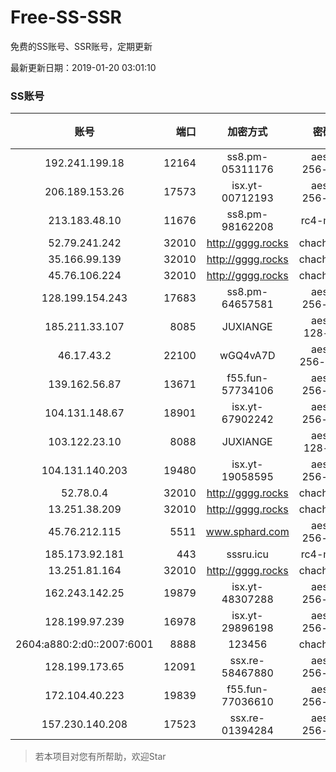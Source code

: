 # Free-SS-SSR

免费的SS账号、SSR账号，定期更新

最新更新日期：2019-01-20 03:01:10 

### SS账号
|账号|端口|加密方式|密码|更新时间|国家|
|:-----:|-----:|:----:|:----:|:----:|:----:|
|192.241.199.18|12164|ss8.pm-05311176|aes-256-cfb|02:57:05|US|
|206.189.153.26|17573|isx.yt-00712193|aes-256-cfb|02:57:06|SG|
|213.183.48.10|11676|ss8.pm-98162208|rc4-md5|02:57:05|RU|
|52.79.241.242|32010|http://gggg.rocks|chacha20|02:57:24|KR|
|35.166.99.139|32010|http://gggg.rocks|chacha20|02:57:13|US|
|45.76.106.224|32010|http://gggg.rocks|chacha20|02:57:12|JP|
|128.199.154.243|17683|ss8.pm-64657581|aes-256-cfb|02:57:06|SG|
|185.211.33.107|8085|JUXIANGE|aes-128-ctr|02:57:11|US|
|46.17.43.2|22100|wGQ4vA7D|aes-256-gcm|02:47:13|RU|
|139.162.56.87|13671|f55.fun-57734106|aes-256-cfb|02:57:06|SG|
|104.131.148.67|18901|isx.yt-67902242|aes-256-cfb|02:57:05|US|
|103.122.23.10|8088|JUXIANGE|aes-128-ctr|02:57:08|US|
|104.131.140.203|19480|isx.yt-19058595|aes-256-cfb|02:57:05|US|
|52.78.0.4|32010|http://gggg.rocks|chacha20|02:57:13|KR|
|13.251.38.209|32010|http://gggg.rocks|chacha20|02:57:09|SG|
|45.76.212.115|5511|www.sphard.com|aes-256-cfb|02:57:05|JP|
|185.173.92.181|443|sssru.icu|rc4-md5|02:57:16|RU|
|13.251.81.164|32010|http://gggg.rocks|chacha20|02:57:14|SG|
|162.243.142.25|19879|isx.yt-48307288|aes-256-cfb|02:57:05|US|
|128.199.97.239|16978|isx.yt-29896198|aes-256-cfb|02:57:06|SG|
|2604:a880:2:d0::2007:6001|8888|123456|chacha20|02:57:12|US|
|128.199.173.65|12091|ssx.re-58467880|aes-256-cfb|02:57:06|SG|
|172.104.40.223|19839|f55.fun-77036610|aes-256-cfb|02:57:06|SG|
|157.230.140.208|17523|ssx.re-01394284|aes-256-cfb|02:57:05|US|


> 若本项目对您有所帮助，欢迎Star